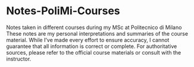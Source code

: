 # Notes-PoliMi-Courses
Notes taken in different courses during my MSc at Politecnico di Milano
These notes are my personal interpretations and summaries of the course material. While I’ve made every effort to ensure accuracy, I cannot guarantee that all information is correct or complete. For authoritative sources, please refer to the official course materials or consult with the instructor.

